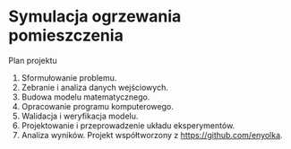 # Symulacja ogrzewania pomieszczenia
Plan projektu
1. Sformułowanie problemu.
2. Zebranie i analiza danych wejściowych. 
3. Budowa modelu matematycznego. 
4. Opracowanie programu komputerowego. 
5. Walidacja i weryfikacja modelu. 
6. Projektowanie i przeprowadzenie układu eksperymentów. 
7. Analiza wyników.
Projekt współtworzony z https://github.com/enyolka.
